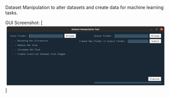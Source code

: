 Dataset Manipulation to alter datasets and create data for machine learning tasks.

GUI Screenshot:
[<img src="images/screenshot.PNG" />]
